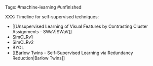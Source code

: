 Tags: #machine-learning #unfinished 

XXX: Timeline for self-supervised techniques:
- [[Unsupervised Learning of Visual Features by Contrasting Cluster Assignments - SWaV|SWaV]]
- SimCLRv1
- SimCLRv2
- BYOL
- [[Barlow Twins - Self-Supervised Learning via Redundancy Reduction|Barlow Twins]]
